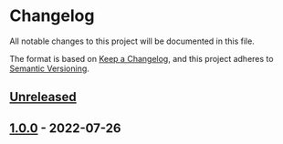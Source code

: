 # Changelog

All notable changes to this project will be documented in this file.

The format is based on [Keep a Changelog](https://keepachangelog.com/en/1.0.0/),
and this project adheres to [Semantic Versioning](https://semver.org/spec/v2.0.0.html).

## [Unreleased]

## [1.0.0] - 2022-07-26

[Unreleased]: https://github.com/patrickhayo/azr-tf-module-aks-cluster/compare/1.0.0...HEAD

[1.0.0]: https://github.com/patrickhayo/azr-tf-module-aks-cluster/compare/10ff3d2c3a6194da2217240461bcc70bce35745e...1.0.0
